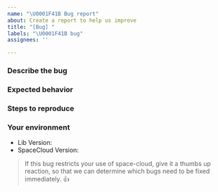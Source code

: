 ```yaml
---
name: "\U0001F41B Bug report"
about: Create a report to help us improve
title: "[Bug] "
labels: "\U0001F41B bug"
assignees: ''

---
```


### Describe the bug
<!--
  Provide a clear description of what is the current behavior.
-->

### Expected behavior
<!--
  Provide a clear description of what you want to happen.
-->


### Steps to reproduce
<!--
  Providing clear reproduction steps would help us to debug the issue quickly.
-->

### Your environment
- Lib Version:
- SpaceCloud Version:

>If this bug restricts your use of space-cloud, give it a thumbs up reaction, so that we can determine which bugs need to be fixed immediately.
>👍
